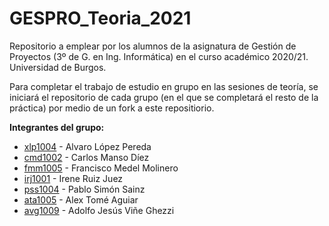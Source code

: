 # GESPRO_Teoria_2021
Repositorio a emplear por los alumnos de la asignatura de Gestión de Proyectos (3º de G. en Ing. Informática) en el curso académico 2020/21. Universidad de Burgos.

Para completar el trabajo de estudio en grupo en las sesiones de teoría, se iniciará el repositorio de cada grupo (en el que se completará el resto de la práctica) por medio de un fork a este repositiorio.

**Integrantes del grupo:**
* [xlp1004](https://github.com/xlp1004) - Alvaro López Pereda
* [cmd1002](https://github.com/cmd1002) - Carlos Manso Díez
* [fmm1005](https://github.com/fmm1005) - Francisco Medel Molinero
* [irj1001](https://github.com/irj1001) - Irene Ruiz Juez
* [pss1004](https://github.com/pss1004) - Pablo Simón Sainz
* [ata1005](https://github.com/ata1005) - Alex Tomé Aguiar
* [avg1009](https://github.com/avg1009) - Adolfo Jesús Viñe Ghezzi
